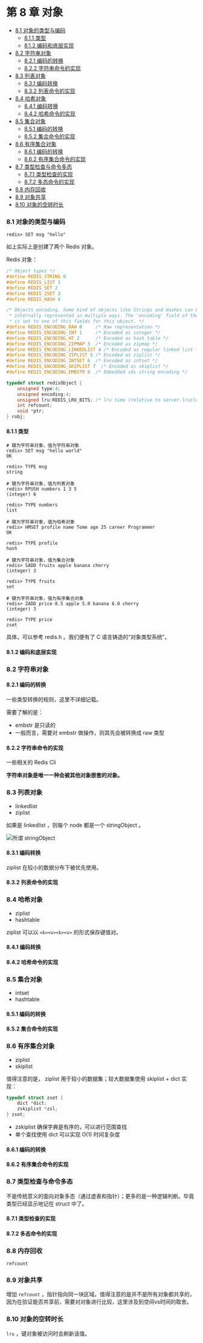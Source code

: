# 第 8 章 对象

<!-- @import "[TOC]" {cmd="toc" depthFrom=3 depthTo=6 orderedList=false} -->

<!-- code_chunk_output -->

- [8.1 对象的类型与编码](#81-对象的类型与编码)
  - [8.1.1 类型](#811-类型)
  - [8.1.2 编码和底层实现](#812-编码和底层实现)
- [8.2 字符串对象](#82-字符串对象)
  - [8.2.1 编码的转换](#821-编码的转换)
  - [8.2.2 字符串命令的实现](#822-字符串命令的实现)
- [8.3 列表对象](#83-列表对象)
  - [8.3.1 编码转换](#831-编码转换)
  - [8.3.2 列表命令的实现](#832-列表命令的实现)
- [8.4 哈希对象](#84-哈希对象)
  - [8.4.1 编码转换](#841-编码转换)
  - [8.4.2 哈希命令的实现](#842-哈希命令的实现)
- [8.5 集合对象](#85-集合对象)
  - [8.5.1 编码的转换](#851-编码的转换)
  - [8.5.2 集合命令的实现](#852-集合命令的实现)
- [8.6 有序集合对象](#86-有序集合对象)
  - [8.6.1 编码的转换](#861-编码的转换)
  - [8.6.2 有序集合命令的实现](#862-有序集合命令的实现)
- [8.7 类型检查与命令多态](#87-类型检查与命令多态)
  - [8.7.1 类型检查的实现](#871-类型检查的实现)
  - [8.7.2 多态命令的实现](#872-多态命令的实现)
- [8.8 内存回收](#88-内存回收)
- [8.9 对象共享](#89-对象共享)
- [8.10 对象的空转时长](#810-对象的空转时长)

<!-- /code_chunk_output -->

### 8.1 对象的类型与编码

```
redis> SET msg "hello"
```

如上实际上是创建了两个 Redis 对象。

Redis 对象：

```c
/* Object types */
#define REDIS_STRING 0
#define REDIS_LIST 1
#define REDIS_SET 2
#define REDIS_ZSET 3
#define REDIS_HASH 4

/* Objects encoding. Some kind of objects like Strings and Hashes can be
 * internally represented in multiple ways. The 'encoding' field of the object
 * is set to one of this fields for this object. */
#define REDIS_ENCODING_RAW 0     /* Raw representation */
#define REDIS_ENCODING_INT 1     /* Encoded as integer */
#define REDIS_ENCODING_HT 2      /* Encoded as hash table */
#define REDIS_ENCODING_ZIPMAP 3  /* Encoded as zipmap */
#define REDIS_ENCODING_LINKEDLIST 4 /* Encoded as regular linked list */
#define REDIS_ENCODING_ZIPLIST 5 /* Encoded as ziplist */
#define REDIS_ENCODING_INTSET 6  /* Encoded as intset */
#define REDIS_ENCODING_SKIPLIST 7  /* Encoded as skiplist */
#define REDIS_ENCODING_EMBSTR 8  /* Embedded sds string encoding */

typedef struct redisObject {
    unsigned type:4;
    unsigned encoding:4;
    unsigned lru:REDIS_LRU_BITS; /* lru time (relative to server.lruclock) */
    int refcount;
    void *ptr;
} robj;
```

#### 8.1.1 类型

```
# 键为字符串对象，值为字符串对象
redis> SET msg "hello world"
OK

redis> TYPE msg
string

# 键为字符串对象，值为列表对象
redis> RPUSH numbers 1 3 5
(integer) 6

redis> TYPE numbers
list

# 键为字符串对象，值为哈希对象
redis> HMSET profile name Tome age 25 career Programmer
OK

redis> TYPE profile
hash

# 键为字符串对象，值为集合对象
redis> SADD fruits apple banana cherry
(integer) 3

redis> TYPE fruits
set

# 键为字符串对象，值为有序集合对象
redis> ZADD price 8.5 apple 5.0 banana 6.0 cherry
(integer) 3

redis> TYPE price
zset
```

具体，可以参考 redis.h 。我们便有了 C 语言铸造的“对象类型系统”。

#### 8.1.2 编码和底层实现

### 8.2 字符串对象

#### 8.2.1 编码的转换

一些类型转换的规则，这里不详细记载。

需要了解的是：
- embstr 是只读的
- 一般而言，需要对 embstr 做操作，则其先会被转换成 raw 类型

#### 8.2.2 字符串命令的实现

一些相关的 Redis Cli 

**字符串对象是唯一一种会被其他对象嵌套的对象。**

### 8.3 列表对象

- linkedlist
- ziplist

如果是 linkedlist ，则每个 node 都是一个 stringObject 。

![所谓 stringObject](../images/20240129.png)

#### 8.3.1 编码转换

ziplist 在较小的数据分布下被优先使用。

#### 8.3.2 列表命令的实现

### 8.4 哈希对象

- ziplist
- hashtable

ziplist 可以以 `<k><v><k><v>` 的形式保存键值对。

#### 8.4.1 编码转换

#### 8.4.2 哈希命令的实现

### 8.5 集合对象

- intset
- hashtable

#### 8.5.1 编码的转换

#### 8.5.2 集合命令的实现

### 8.6 有序集合对象

- ziplist
- skiplist

值得注意的是， ziplist 用于较小的数据集；较大数据集使用 skiplist + dict 实现：
```c
typedef struct zset {
    dict *dict;
    zskiplist *zsl;
} zset;
```

- zskiplist 确保字典是有序的，可以进行范围查找
- 单个查找使用 dict 可以实现 O(1) 时间复杂度

#### 8.6.1 编码的转换

#### 8.6.2 有序集合命令的实现

### 8.7 类型检查与命令多态

不是传统意义的面向对象多态（通过虚表和指针）；更多的是一种逻辑判断。毕竟类型已经显示地记在 struct 中了。

#### 8.7.1 类型检查的实现

#### 8.7.2 多态命令的实现

### 8.8 内存回收

`refcount`

### 8.9 对象共享

增加 `refcount` ，指针指向同一块区域。值得注意的是并不是所有对象都共享的，因为在验证能否共享前，需要对对象进行比较，这里涉及到空间vs时间的取舍。

### 8.10 对象的空转时长

`lru` ，键对象被访问时会刷新该值。
